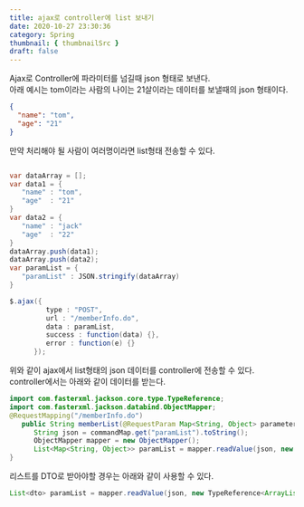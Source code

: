 ```yaml
---
title: ajax로 controller에 list 보내기
date: 2020-10-27 23:30:36
category: Spring
thumbnail: { thumbnailSrc }
draft: false
---
```


Ajax로 Controller에 파라미터를 넘길때 json 형태로 보낸다.
<br>아래 예시는 tom이라는 사람의 나이는 21살이라는 데이터를 보낼때의 json 형태이다.

```json
{
  "name": "tom",
  "age": "21"
}
```

만약 처리해야 될 사람이 여러명이라면 list형태 전송할 수 있다.

```java script

var dataArray = [];
var data1 = {
   "name" : "tom",
   "age"  : "21"
}
var data2 = {
   "name" : "jack"
   "age"  : "22"
}
dataArray.push(data1);
dataArray.push(data2);
var paramList = {
   "paramList" : JSON.stringify(dataArray)
}

$.ajax({
         type : "POST",
         url : "/memberInfo.do",
         data : paramList,
         success : function(data) {},
         error : function(e) {}
      });
```

위와 같이 ajax에서 list형태의 json 데이터를 controller에 전송할 수 있다.
<br> controller에서는 아래와 같이 데이터를 받는다.

```java
import com.fasterxml.jackson.core.type.TypeReference;
import com.fasterxml.jackson.databind.ObjectMapper;
@RequestMapping("/memberInfo.do")
   public String memberList(@RequestParam Map<String, Object> parameters{
      String json = commandMap.get("paramList").toString();
      ObjectMapper mapper = new ObjectMapper();
      List<Map<String, Object>> paramList = mapper.readValue(json, new TypeReference<ArrayList<Map<String, Object>>>(){});
}
```

리스트를 DTO로 받아야할 경우는 아래와 같이 사용할 수 있다.

```java
List<dto> paramList = mapper.readValue(json, new TypeReference<ArrayList<dto>>(){});


```
